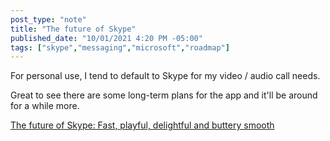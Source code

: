 ```yaml
---
post_type: "note" 
title: "The future of Skype"
published_date: "10/01/2021 4:20 PM -05:00"
tags: ["skype","messaging","microsoft","roadmap"]
---
```


For personal use, I tend to default to Skype for my video / audio call needs.   

Great to see there are some long-term plans for the app and it'll be around for a while more.

[The future of Skype: Fast, playful, delightful and buttery smooth​](https://www.skype.com/en/blogs/2021-08-announcement-modern-skype/)